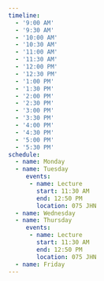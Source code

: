 ```yaml
---
timeline:
  - '9:00 AM'
  - '9:30 AM'
  - '10:00 AM'
  - '10:30 AM'
  - '11:00 AM'
  - '11:30 AM'
  - '12:00 PM'
  - '12:30 PM'
  - '1:00 PM'
  - '1:30 PM'
  - '2:00 PM'
  - '2:30 PM'
  - '3:00 PM'
  - '3:30 PM'
  - '4:00 PM'
  - '4:30 PM'
  - '5:00 PM'
  - '5:30 PM'
schedule:
  - name: Monday
  - name: Tuesday
     events:
      - name: Lecture
        start: 11:30 AM
        end: 12:50 PM
        location: 075 JHN
  - name: Wednesday 
  - name: Thursday
     events:
      - name: Lecture
        start: 11:30 AM
        end: 12:50 PM
        location: 075 JHN
  - name: Friday
---
```

